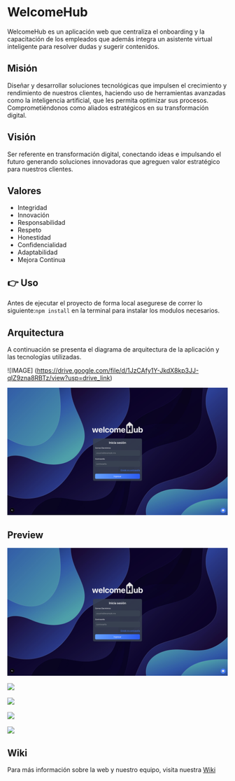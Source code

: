 # WelcomeHub
WelcomeHub es un aplicación web que centraliza el onboarding y la capacitación de los empleados que además integra un asistente virtual inteligente para resolver dudas y sugerir contenidos.

## Misión
Diseñar y desarrollar soluciones tecnológicas que impulsen el crecimiento y rendimiento de nuestros clientes, haciendo uso de herramientas avanzadas como la inteligencia artificial,  que les permita optimizar sus procesos. Comprometiéndonos como aliados estratégicos en su transformación digital.

## Visión
Ser referente en transformación digital, conectando ideas e impulsando el futuro generando soluciones innovadoras que agreguen valor estratégico para nuestros clientes.

## Valores
- Integridad
- Innovación
- Responsabilidad
- Respeto
- Honestidad
- Confidencialidad
- Adaptabilidad
- Mejora Continua

## :point_right: Uso
Antes de ejecutar el proyecto de forma local asegurese de correr lo siguiente:`npm install` en la terminal para instalar los modulos necesarios.

## Arquitectura
A continuación se presenta el diagrama de arquitectura de la aplicación y las tecnologías utilizadas.

![IMAGE] (https://drive.google.com/file/d/1JzCAfy1Y-JkdX8kp3JJ-qIZ9zna8RBTz/view?usp=drive_link)

![](/repository_assets/Login2.png)

## Preview

![](/repository_assets/Login2.png)

![](/repository_assets/Dashboard.png)

![](/repository_assets/Courses.png)

![](/repository_assets/CourseProgress.png)

![](/repository_assets/NeoBot.png)

## Wiki
Para más información sobre la web y nuestro equipo, visita nuestra [Wiki](https://github.com/mykrex/welcomehub/wiki)
